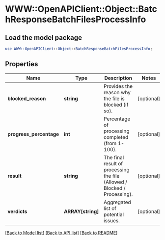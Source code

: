 # WWW::OpenAPIClient::Object::BatchResponseBatchFilesProcessInfo

## Load the model package
```perl
use WWW::OpenAPIClient::Object::BatchResponseBatchFilesProcessInfo;
```

## Properties
Name | Type | Description | Notes
------------ | ------------- | ------------- | -------------
**blocked_reason** | **string** | Provides the reason why the file is blocked (if so). | [optional] 
**progress_percentage** | **int** | Percentage of processing completed (from 1-100). | [optional] 
**result** | **string** | The final result of processing the file (Allowed / Blocked / Processing). | [optional] 
**verdicts** | **ARRAY[string]** | Aggregated list of potential issues. | [optional] 

[[Back to Model list]](../README.md#documentation-for-models) [[Back to API list]](../README.md#documentation-for-api-endpoints) [[Back to README]](../README.md)


